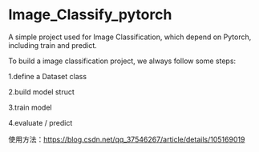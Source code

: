 # Image_Classify_pytorch
A simple project used for Image Classification, which depend on Pytorch, including train and predict.

To build a image classification project, we always follow some steps:

1.define a Dataset class

2.build model struct

3.train model

4.evaluate / predict


使用方法：https://blog.csdn.net/qq_37546267/article/details/105169019
